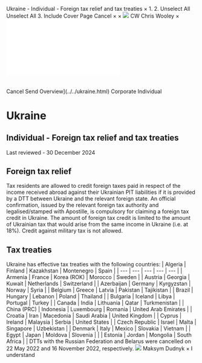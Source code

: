 Ukraine - Individual - Foreign tax relief and tax treaties
×
1.
2.
Unselect All
Unselect All
3.
Include Cover Page
Cancel
×
×
![](../../-/media/world-wide-tax-summaries/attachments/global---chris-wooley.ashx%3Frev=ac5e5f3223b34096b1afc2a6009c7320&revision=ac5e5f32-23b3-4096-b1af-c2a6009c7320&hash=859B7ADC84DC2CBEC9760E9E6EE7DE6D0A8BFCDF)
CW
Chris Wooley
×
![](foreign-tax-relief-and-tax-treaties.html)
######
Cancel
Send
Overview](../../ukraine.html)
Corporate
Individual
# Ukraine
## Individual - Foreign tax relief and tax treaties
Last reviewed - 30 December 2024
## Foreign tax relief
Tax residents are allowed to credit foreign taxes paid in respect of the income received abroad against their Ukrainian PIT liabilities if it is provided by a DTT between Ukraine and the relevant foreign state. An official confirmation, issued by the relevant foreign tax authority and legalised/stamped with Apostille, is compulsory for claiming a foreign tax credit in Ukraine.
The amount of foreign tax credit is limited to the amount of Ukrainian tax that would arise from the same income in Ukraine (i.e. at 18%). Credit against military tax is not allowed.
## Tax treaties
Ukraine has effective tax treaties with the following countries:
| Algeria | Finland | Kazakhstan | Montenegro | Spain |
| --- | --- | --- | --- | --- |
| Armenia | France | Korea (ROK) | Morocco | Sweden |
| Austria | Georgia | Kuwait | Netherlands | Switzerland |
| Azerbaijan | Germany | Kyrgyzstan | Norway | Syria |
| Belgium | Greece | Latvia | Pakistan | Tajikistan |
| Brazil | Hungary | Lebanon | Poland | Thailand |
| Bulgaria | Iceland | Libya | Portugal | Turkey |
| Canada | India | Lithuania | Qatar | Turkmenistan |
| China (PRC) | Indonesia | Luxembourg | Romania | United Arab Emirates |
| Croatia | Iran | Macedonia | Saudi Arabia | United Kingdom |
| Cyprus | Ireland | Malaysia | Serbia | United States |
| Czech Republic | Israel | Malta | Singapore | Uzbekistan |
| Denmark | Italy | Mexico | Slovakia | Vietnam |
| Egypt | Japan | Moldova | Slovenia |  |
| Estonia | Jordan | Mongolia | South Africa |  |
DTTs with the Russian Federation and Belarus were cancelled on 22 May 2022 and 16 November 2022, respectively.
![](../../-/media/world-wide-tax-summaries/attachments/ukraine---maksym_dudnyk.ashx%3Frev=998627ac8c5142b7851eb4a8e86edfdd&revision=998627ac-8c51-42b7-851e-b4a8e86edfdd&hash=F6184B2FFAC0DDBDC4B88A6029D0E271628D2715)
Maksym Dudnyk
×
I understand